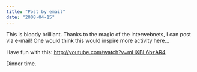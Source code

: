 ```yaml
---
title: "Post by email"
date: "2008-04-15"
---
```


This is bloody brilliant. Thanks to the magic of the interwebnets, I can post via e-mail! One would think this would inspire more activity here...

Have fun with this: http://youtube.com/watch?v=mHXBL6bzAR4

Dinner time.
